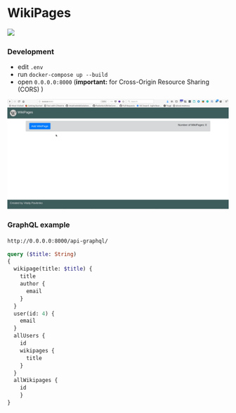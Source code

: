 WikiPages
=========


<a href="https://github.com/vchaptsev/cookiecutter-django-vue">
    <img src="https://img.shields.io/badge/Based%20on-Cookiecutter%20Django%20Vue-blue.svg" />
</a>



### Development

+ edit `.env`
+ run `docker-compose up --build`
+ open `0.0.0.0:8000`  (**important:** for Cross-Origin Resource Sharing (CORS) )

![](wikipages.gif)


### GraphQL example

`http://0.0.0.0:8000/api-graphql/`

```graphql
query ($title: String)
{
  wikipage(title: $title) {
    title
    author {
      email
    }
  }
  user(id: 4) {
    email
  }
  allUsers {
    id
    wikipages {
      title
    }
  }
  allWikipages {
    id
    }
}

```
